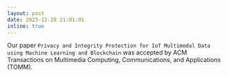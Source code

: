 ```yaml
---
layout: post
date: 2023-12-28 21:01:01
inline: true
---
```


Our paper `Privacy and Integrity Protection for IoT Multimodal Data using Machine Learning and Blockchain` was accepted by ACM Transactions on Multimedia Computing, Communications, and Applications (TOMM). 
